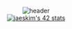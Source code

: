<div align="center">


  ![header](https://capsule-render.vercel.app/api?type=waving&color=CED3D6&height=200&section=header&text=Cihlazom&fontSize=90&fontColor=98B4D4)
  </br>
  [![jaeskim's 42 stats](https://badge42.herokuapp.com/api/stats/cshelob)](https://github.com/Cihlazom/badge42)

</div>
  
<!--
**Cihlazom/Cihlazom** is a ✨ _special_ ✨ repository because its `README.md` (this file) appears on your GitHub profile.

Here are some ideas to get you started:

- 🔭 I’m currently working on ...
- 🌱 I’m currently learning ...
- 👯 I’m looking to collaborate on ...
- 🤔 I’m looking for help with ...
- 💬 Ask me about ...
- 📫 How to reach me: ...
- 😄 Pronouns: ...
- ⚡ Fun fact: ...
-->
